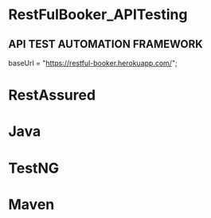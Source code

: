 # RestFulBooker_APITesting

## API TEST AUTOMATION FRAMEWORK

baseUrl = "https://restful-booker.herokuapp.com/";

# RestAssured
# Java
# TestNG
# Maven

